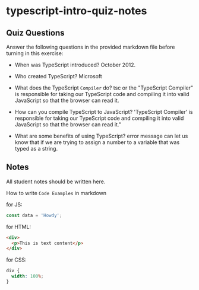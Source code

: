 # typescript-intro-quiz-notes

## Quiz Questions

Answer the following questions in the provided markdown file before turning in this exercise:

- When was TypeScript introduced?
  October 2012.
- Who created TypeScript?
  Microsoft

- What does the TypeScript `Compiler` do?
  tsc or the "TypeScript Compiler" is responsible for taking our TypeScript code and compiling it into valid JavaScript so that the browser can read it.

- How can you compile TypeScript to JavaScript?
  'TypeScript Compiler' is responsible for taking our TypeScript code and compiling it into valid JavaScript so that the browser can read it."

- What are some benefits of using TypeScript?
  error message can let us know that if we are trying to assign a number to a variable that was typed as a string.

## Notes

All student notes should be written here.

How to write `Code Examples` in markdown

for JS:

```js
const data = 'Howdy';
```

for HTML:

```html
<div>
  <p>This is text content</p>
</div>
```

for CSS:

```css
div {
  width: 100%;
}
```
